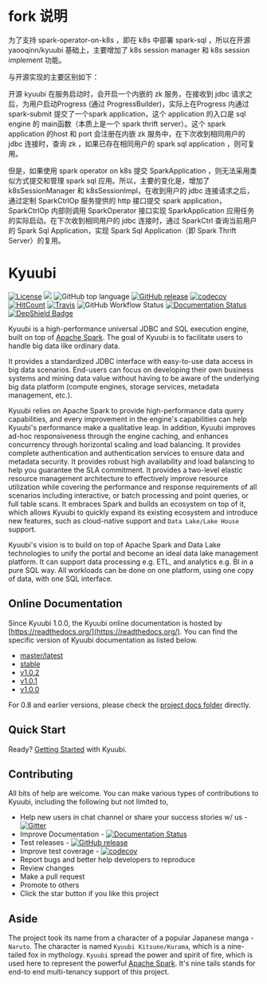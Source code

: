 # fork 说明
为了支持 spark-operator-on-k8s ，即在 k8s 中部署 spark-sql ，所以在开源 yaooqinn/kyuubi 基础上，主要增加了 k8s session manager 和 k8s session implement 功能。

与开源实现的主要区别如下：

开源 kyuubi 在服务启动时，会开启一个内嵌的 zk 服务，在接收到 jdbc 请求之后，为用户启动Progress (通过 ProgressBuilder)，实际上在Progress 内通过 spark-submit 提交了一个spark  application，这个 application 的入口是 sql engine 的 main函数（本质上是一个 spark thrift server）。这个 spark application 的host 和 port 会注册在内嵌 zk 服务中，在下次收到相同用户的 jdbc 连接时，查询 zk ，如果已存在相同用户的 spark sql application ，则可复用。

但是，如果使用 spark operator on k8s 提交 SparkApplication ，则无法采用类似方式提交和管理 spark sql 应用。所以，主要的变化是，增加了 k8sSessionManager 和 k8sSessionImpl，在收到用户的 jdbc 连接请求之后，通过定制 SparkCtrlOp 服务提供的 http 接口提交 spark application，SparkCtrlOp 内部则调用 SparkOperator 接口实现 SparkApplication 应用任务的实际启动。在下次收到相同用户的 jdbc 连接时，通过 SparkCtrl 查询当前用户的 Spark Sql Application，实现 Spark Sql Application（即 Spark Thrift Server）的复用。

# Kyuubi
[![License](https://img.shields.io/badge/license-Apache%202-4EB1BA.svg)](https://www.apache.org/licenses/LICENSE-2.0.html)
[![](https://tokei.rs/b1/github/yaooqinn/kyuubi)](https://github.com/yaooqinn/kyuubi)
![GitHub top language](https://img.shields.io/github/languages/top/yaooqinn/kyuubi)
[![GitHub release](https://img.shields.io/github/release/yaooqinn/kyuubi.svg)](https://github.com/yaooqinn/kyuubi/releases)
[![codecov](https://codecov.io/gh/yaooqinn/kyuubi/branch/master/graph/badge.svg)](https://codecov.io/gh/yaooqinn/kyuubi)
[![HitCount](http://hits.dwyl.io/yaooqinn/kyuubi.svg)](http://hits.dwyl.io/yaooqinn/kyuubi)
[![Travis](https://travis-ci.org/yaooqinn/kyuubi.svg?branch=master)](https://travis-ci.org/yaooqinn/kyuubi)
![GitHub Workflow Status](https://img.shields.io/github/workflow/status/yaooqinn/kyuubi/Kyuubi/master?style=plastic)
[![Documentation Status](https://readthedocs.org/projects/kyuubi/badge/?version=latest)](https://kyuubi.readthedocs.io/en/latest/?badge=latest)
[![DepShield Badge](https://depshield.sonatype.org/badges/yaooqinn/kyuubi/depshield.svg)](https://depshield.github.io)

Kyuubi is a high-performance universal JDBC and SQL execution engine, built on top of [Apache Spark](http://spark.apache.org).
The goal of Kyuubi is to facilitate users to handle big data like ordinary data.

It provides a standardized JDBC interface with easy-to-use data access in big data scenarios.
End-users can focus on developing their own business systems and mining data value without having to be aware of the underlying big data platform (compute engines, storage services, metadata management, etc.).

Kyuubi relies on Apache Spark to provide high-performance data query capabilities,
and every improvement in the engine's capabilities can help Kyuubi's performance make a qualitative leap.
In addition, Kyuubi improves ad-hoc responsiveness through the engine caching,
and enhances concurrency through horizontal scaling and load balancing.
It provides complete authentication and authentication services to ensure data and metadata security.
It provides robust high availability and load balancing to help you guarantee the SLA commitment.
It provides a two-level elastic resource management architecture to effectively improve resource utilization while covering the performance and response requirements of all scenarios including interactive,
or batch processing and point queries, or full table scans.
It embraces Spark and builds an ecosystem on top of it,
which allows Kyuubi to quickly expand its existing ecosystem and introduce new features,
such as cloud-native support and `Data Lake/Lake House` support.

Kyuubi's vision is to build on top of Apache Spark and Data Lake technologies to unify the portal and become an ideal data lake management platform.
It can support data processing e.g. ETL, and analytics e.g. BI in a pure SQL way.
All workloads can be done on one platform, using one copy of data, with one SQL interface.

## Online Documentation

Since Kyuubi 1.0.0, the Kyuubi online documentation is hosted by [https://readthedocs.org/](https://readthedocs.org/).
You can find the specific version of Kyuubi documentation as listed below.

- [master/latest](https://kyuubi.readthedocs.io/en/latest/)
- [stable](https://kyuubi.readthedocs.io/en/stable/)
- [v1.0.2](https://kyuubi.readthedocs.io/en/v1.0.2/)
- [v1.0.1](https://kyuubi.readthedocs.io/en/v1.0.1/)
- [v1.0.0](https://kyuubi.readthedocs.io/en/v1.0.0/)

For 0.8 and earlier versions, please check the [project docs folder](https://github.com/yaooqinn/kyuubi/tree/branch-0.7/docs) directly.

## Quick Start

Ready? [Getting Started](https://kyuubi.readthedocs.io/en/latest/quick_start/quick_start.html) with Kyuubi.

## Contributing

All bits of help are welcome. You can make various types of contributions to Kyuubi, including the following but not limited to,

- Help new users in chat channel or share your success stories w/ us - [![Gitter](https://badges.gitter.im/kyuubi-on-spark/Lobby.svg)](https://gitter.im/kyuubi-on-spark/Lobby?utm_source=badge&utm_medium=badge&utm_campaign=pr-badge)
- Improve Documentation - [![Documentation Status](https://readthedocs.org/projects/kyuubi/badge/?version=latest)](https://kyuubi.readthedocs.io/en/latest/?badge=latest)
- Test releases - [![GitHub release](https://img.shields.io/github/release/yaooqinn/kyuubi.svg)](https://github.com/yaooqinn/kyuubi/releases)
- Improve test coverage - [![codecov](https://codecov.io/gh/yaooqinn/kyuubi/branch/master/graph/badge.svg)](https://codecov.io/gh/yaooqinn/kyuubi)
- Report bugs and better help developers to reproduce
- Review changes
- Make a pull request
- Promote to others
- Click the star button if you like this project

## Aside

The project took its name from a character of a popular Japanese manga - `Naruto`.
The character is named `Kyuubi Kitsune/Kurama`, which is a nine-tailed fox in mythology.
`Kyuubi` spread the power and spirit of fire, which is used here to represent the powerful [Apache Spark](http://spark.apache.org).
It's nine tails stands for end-to end multi-tenancy support of this project.
